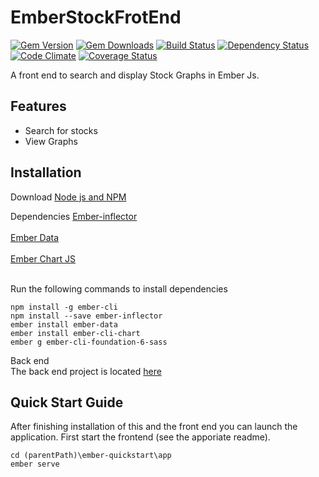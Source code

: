 # EmberStockFrotEnd
[![Gem Version](https://img.shields.io/gem/v/comfortable_mexican_sofa.svg?style=flat)](http://rubygems.org/gems/comfortable_mexican_sofa) [![Gem Downloads](https://img.shields.io/gem/dt/comfortable_mexican_sofa.svg?style=flat)](http://rubygems.org/gems/comfortable_mexican_sofa) [![Build Status](https://img.shields.io/travis/comfy/comfortable-mexican-sofa.svg?style=flat)](https://travis-ci.org/comfy/comfortable-mexican-sofa) [![Dependency Status](https://img.shields.io/gemnasium/comfy/comfortable-mexican-sofa.svg?style=flat)](https://gemnasium.com/comfy/comfortable-mexican-sofa) [![Code Climate](https://img.shields.io/codeclimate/github/comfy/comfortable-mexican-sofa.svg?style=flat)](https://codeclimate.com/github/comfy/comfortable-mexican-sofa) [![Coverage Status](https://img.shields.io/coveralls/comfy/comfortable-mexican-sofa.svg?style=flat)](https://coveralls.io/r/comfy/comfortable-mexican-sofa?branch=master)

A front end to search and display Stock Graphs in Ember Js.

## Features

* Search for stocks 
* View Graphs 

## Installation
Download  [Node js and NPM](https://nodejs.org/en/)

Dependencies
[Ember-inflector](https://github.com/stefanpenner/ember-inflector)<br>
<br>
[Ember Data](https://github.com/emberjs/data)<br>
<br>
[Ember Chart JS](https://github.com/aomran/ember-cli-chart)<br>
<br>

Run the following commands to install dependencies 

	npm install -g ember-cli
    npm install --save ember-inflector
    ember install ember-data
	ember install ember-cli-chart
	ember g ember-cli-foundation-6-sass



Back end<br>
The back end project is located [here](https://github.com/metalprogrammer/RubyBackEndStockProject/)<br>



## Quick Start Guide

After finishing installation of this and the front end you can launch the application.
First start the frontend (see the apporiate readme).

	cd (parentPath)\ember-quickstart\app
	ember serve
	
